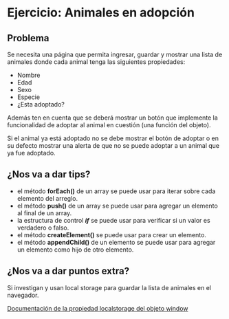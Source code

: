 # Ejercicio: Animales en adopción

## Problema

Se necesita una página que permita ingresar, guardar y mostrar una lista de animales donde cada animal tenga las siguientes propiedades:

- Nombre
- Edad
- Sexo
- Especie
- ¿Esta adoptado?

Además ten en cuenta que se deberá mostrar un botón que implemente la funcionalidad de adoptar al animal en cuestión (una función del objeto).

Si el animal ya está adoptado no se debe mostrar el botón de adoptar o en su defecto mostrar una alerta de que no se puede adoptar a un animal que ya fue adoptado.

## ¿Nos va a dar tips?

- el método **forEach()** de un array se puede usar para iterar sobre cada elemento del arreglo.
- el método **push()** de un array se puede usar para agregar un elemento al final de un array.
- la estructura de control ***if*** se puede usar para verificar si un valor es verdadero o falso.
- el método **createElement()** se puede usar para crear un elemento.
- el método **appendChild()** de un elemento se puede usar para agregar un elemento como hijo de otro elemento.

## ¿Nos va a dar puntos extra?

Si investigan y usan local storage para guardar la lista de animales en el navegador.

[Documentación de la propiedad localstorage del objeto window](https://www.w3schools.com/jsref/prop_win_localstorage.asp)
